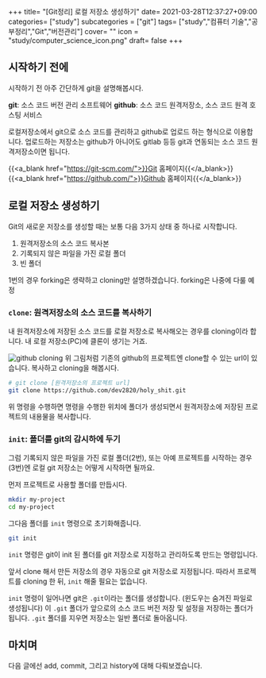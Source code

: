 +++
title= "[Git정리] 로컬 저장소 생성하기"
date= 2021-03-28T12:37:27+09:00
categories= ["study"]
subcategories = ["git"]
tags= ["study","컴퓨터 기술","공부정리","Git","버전관리"]
cover= ""
icon = "study/computer_science_icon.png"
draft= false
+++

## 시작하기 전에
시작하기 전 아주 간단하게 git을 설명해봅시다.

**git**: 소스 코드 버전 관리 소프트웨어
**github**: 소스 코드 원격저장소, 소스 코드 원격 호스팅 서비스

로컬저장소에서 git으로 소스 코드를 관리하고 github로 업로드 하는 형식으로 이용합니다. 업로드하는 저장소는 github가 아니어도 gitlab 등등 git과 연동되는 소스 코드 원격저장소이면 됩니다.

{{<a_blank href="https://git-scm.com/">}}Git 홈페이지{{</a_blank>}}  
{{<a_blank href="https://github.com/">}}Github 홈페이지{{</a_blank>}}

## 로컬 저장소 생성하기

Git의 새로운 저장소를 생성할 때는 보통 다음 3가지 상태 중 하나로 시작합니다.

1. 원격저장소의 소스 코드 복사본
2. 기록되지 않은 파일을 가진 로컬 폴더
3. 빈 폴더

1번의 경우 forking은 생략하고 cloning만 설명하겠습니다. forking은 나중에 다룰 예정

### `clone`: 원격저장소의 소스 코드를 복사하기

내 원격저장소에 저장된 소스 코드를 로컬 저장소로 복사해오는 경우를 cloning이라 합니다. 내 로컬 저장소(PC)에 클론이 생기는 거죠.

![github cloning](../images/cloning-1.png)
위 그림처럼 기존의 github의 프로젝트엔 clone할 수 있는 url이 있습니다. 복사하고 cloning을 해봅시다.

```bash
# git clone [원격저장소의 프로젝트 url]
git clone https://github.com/dev2820/holy_shit.git
```

위 명령을 수행하면 명령을 수행한 위치에 폴더가 생성되면서 원격저장소에 저장된 프로젝트의 내용물을 복사합니다.

### `init`: 폴더를 git의 감시하에 두기
그럼 기록되지 않은 파일을 가진 로컬 폴더(2번), 또는 아예 프로젝트를 시작하는 경우(3번)엔 로컬 git 저장소는 어떻게 시작하면 될까요.

먼저 프로젝트로 사용할 폴더를 만듭시다.

```bash
mkdir my-project
cd my-project
```

그다음 폴더를 `init` 명령으로 초기화해줍니다.
```bash
git init
```
`init` 명령은 git이 init 된 폴더를 git 저장소로 지정하고 관리하도록 만드는 명령입니다.

앞서 clone 해서 만든 저장소의 경우 자동으로 git 저장소로 지정됩니다. 따라서 프로젝트를 cloning 한 뒤, `init` 해줄 필요는 없습니다.

`init` 명령이 일어나면 git은 `.git`이라는 폴더를 생성합니다. (윈도우는 숨겨진 파일로 생성됩니다) 이 `.git` 폴더가 앞으로의 소스 코드 버전 저장 및 설정을 저장하는 폴더가 됩니다. `.git` 폴더를 지우면 저장소는 일반 폴더로 돌아옵니다.

## 마치며

다음 글에선 add, commit, 그리고 history에 대해 다뤄보겠습니다.